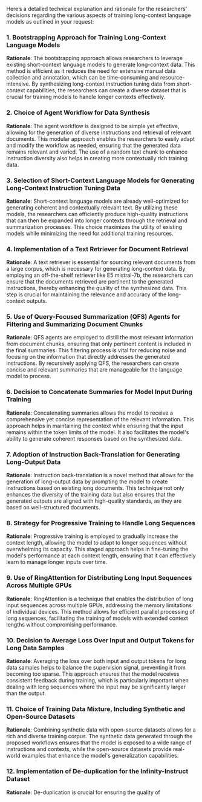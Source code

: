 Here’s a detailed technical explanation and rationale for the researchers' decisions regarding the various aspects of training long-context language models as outlined in your request:

### 1. Bootstrapping Approach for Training Long-Context Language Models
**Rationale**: The bootstrapping approach allows researchers to leverage existing short-context language models to generate long-context data. This method is efficient as it reduces the need for extensive manual data collection and annotation, which can be time-consuming and resource-intensive. By synthesizing long-context instruction tuning data from short-context capabilities, the researchers can create a diverse dataset that is crucial for training models to handle longer contexts effectively.

### 2. Choice of Agent Workflow for Data Synthesis
**Rationale**: The agent workflow is designed to be simple yet effective, allowing for the generation of diverse instructions and retrieval of relevant documents. This modular approach enables the researchers to easily adapt and modify the workflow as needed, ensuring that the generated data remains relevant and varied. The use of a random text chunk to enhance instruction diversity also helps in creating more contextually rich training data.

### 3. Selection of Short-Context Language Models for Generating Long-Context Instruction Tuning Data
**Rationale**: Short-context language models are already well-optimized for generating coherent and contextually relevant text. By utilizing these models, the researchers can efficiently produce high-quality instructions that can then be expanded into longer contexts through the retrieval and summarization processes. This choice maximizes the utility of existing models while minimizing the need for additional training resources.

### 4. Implementation of a Text Retriever for Document Retrieval
**Rationale**: A text retriever is essential for sourcing relevant documents from a large corpus, which is necessary for generating long-context data. By employing an off-the-shelf retriever like E5 mistral-7b, the researchers can ensure that the documents retrieved are pertinent to the generated instructions, thereby enhancing the quality of the synthesized data. This step is crucial for maintaining the relevance and accuracy of the long-context outputs.

### 5. Use of Query-Focused Summarization (QFS) Agents for Filtering and Summarizing Document Chunks
**Rationale**: QFS agents are employed to distill the most relevant information from document chunks, ensuring that only pertinent content is included in the final summaries. This filtering process is vital for reducing noise and focusing on the information that directly addresses the generated instructions. By recursively applying QFS, the researchers can create concise and relevant summaries that are manageable for the language model to process.

### 6. Decision to Concatenate Summaries for Model Input During Training
**Rationale**: Concatenating summaries allows the model to receive a comprehensive yet concise representation of the relevant information. This approach helps in maintaining the context while ensuring that the input remains within the token limits of the model. It also facilitates the model's ability to generate coherent responses based on the synthesized data.

### 7. Adoption of Instruction Back-Translation for Generating Long-Output Data
**Rationale**: Instruction back-translation is a novel method that allows for the generation of long-output data by prompting the model to create instructions based on existing long documents. This technique not only enhances the diversity of the training data but also ensures that the generated outputs are aligned with high-quality standards, as they are based on well-structured documents.

### 8. Strategy for Progressive Training to Handle Long Sequences
**Rationale**: Progressive training is employed to gradually increase the context length, allowing the model to adapt to longer sequences without overwhelming its capacity. This staged approach helps in fine-tuning the model's performance at each context length, ensuring that it can effectively learn to manage longer inputs over time.

### 9. Use of RingAttention for Distributing Long Input Sequences Across Multiple GPUs
**Rationale**: RingAttention is a technique that enables the distribution of long input sequences across multiple GPUs, addressing the memory limitations of individual devices. This method allows for efficient parallel processing of long sequences, facilitating the training of models with extended context lengths without compromising performance.

### 10. Decision to Average Loss Over Input and Output Tokens for Long Data Samples
**Rationale**: Averaging the loss over both input and output tokens for long data samples helps to balance the supervision signal, preventing it from becoming too sparse. This approach ensures that the model receives consistent feedback during training, which is particularly important when dealing with long sequences where the input may be significantly larger than the output.

### 11. Choice of Training Data Mixture, Including Synthetic and Open-Source Datasets
**Rationale**: Combining synthetic data with open-source datasets allows for a rich and diverse training corpus. The synthetic data generated through the proposed workflows ensures that the model is exposed to a wide range of instructions and contexts, while the open-source datasets provide real-world examples that enhance the model's generalization capabilities.

### 12. Implementation of De-duplication for the Infinity-Instruct Dataset
**Rationale**: De-duplication is crucial for ensuring the quality of